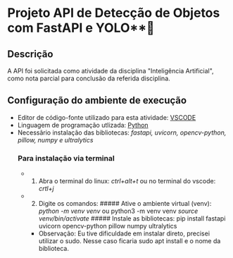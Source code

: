 # Projeto API de Detecção de Objetos com FastAPI e YOLO**🚀
## Descrição
A API foi solicitada como atividade da disciplina "Inteligência Artificial", como nota parcial para conclusão da referida disciplina.

## Configuração do ambiente de execução
* Editor de código-fonte utilizado para esta atividade: [VSCODE](https://code.visualstudio.com/Download)
* Linguagem de programação utlizada: [Python](https://www.python.org/downloads/)
* Necessãrio instalação das bibliotecas: _fastapi, uvicorn, opencv-python, pillow, numpy e ultralytics_
    ### Para instalação via terminal
     * 1. Abra o terminal do linux: _ctrl+alt+t_ ou no terminal do vscode: _crtl+j_
     * 2. Digite os comandos:
      ##### Ative o ambiente virtual (venv):  
             *_python -m venv venv_*  ou python3 -m venv venv
             _source venv/bin/activate_
      ##### Instale as bibliotecas: 
            pip install fastapi uvicorn opencv-python pillow numpy ultralytics
        * Observação: Eu tive dificuldade em instalar direto, precisei utilizar o sudo. Nesse caso ficaria sudo apt install e o nome da biblioteca.

    

